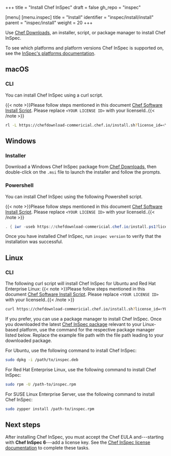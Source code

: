 +++
title = "Install Chef InSpec"
draft = false
gh_repo = "inspec"

[menu]
  [menu.inspec]
    title = "Install"
    identifier = "inspec/install/install"
    parent = "inspec/install"
    weight = 20
+++

Use [Chef Downloads](https://www.chef.io/downloads), an installer, script, or package manager to install Chef InSpec.

To see which platforms and platform versions Chef InSpec is supported on, see the [InSpec's platforms documentation](/inspec/platforms/).

## macOS

### CLI

You can install Chef InSpec using a curl script.

{{< note >}}Please follow steps mentioned in this document [Chef Software Install Script](/install_omnibus/). Please replace `<YOUR LICENSE ID>` with your licenseId..{{< /note >}}

```bash
rl -L https://chefdownload-commericial.chef.io/install.sh?license_id=<YOUR LICENSE ID> | sudo bash -s -- -P inspec
```

## Windows

### Installer

Download a Windows Chef InSpec package from [Chef Downloads](https://www.chef.io/downloads),
then double-click on the `.msi` file to launch the installer and follow the prompts.

### Powershell

You can install Chef InSpec using the following Powershell script.

{{< note >}}Please follow steps mentioned in this document [Chef Software Install Script](/install_omnibus/). Please replace `<YOUR LICENSE ID>` with your licenseId..{{< /note >}}

```powershell
. { iwr -useb https://chefdownload-commericial.chef.io/install.ps1?license_id=<YOUR LICENSE ID> } | iex; install -project inspec
```

Once you have installed Chef InSpec, run `inspec version` to verify that the installation
was successful.

## Linux

### CLI

The following curl script will install Chef InSpec for Ubuntu and Red Hat Enterprise Linux:
{{< note >}}Please follow steps mentioned in this document [Chef Software Install Script](/install_omnibus/). Please replace `<YOUR LICENSE ID>` with your licenseId..{{< /note >}}

```bash
curl https://chefdownload-commericial.chef.io/install.sh?license_id=<YOUR LICENSE ID> | sudo bash -s -- -P inspec
```

If you prefer, you can use a package manager to install Chef InSpec.
Once you downloaded the latest [Chef InSpec package](https://www.chef.io/downloads)
relevant to your Linux-based platform, use the command for the respective package
manager listed below. Replace the example file path with the file path leading to
your downloaded package.

For Ubuntu, use the following command to install Chef InSpec:

```bash
sudo dpkg -i /path/to/inspec.deb
```

For Red Hat Enterprise Linux, use the following command to install Chef InSpec:

```bash
sudo rpm -U /path-to/inspec.rpm
```

For SUSE Linux Enterprise Server, use the following command to install Chef InSpec:

```bash
sudo zypper install /path-to/inspec.rpm
```

## Next steps

After installing Chef InSpec, you must accept the Chef EULA and---starting with **Chef InSpec 6**---add a license key.
See the [Chef InSpec license documentation](/inspec/license/) to complete these tasks.
